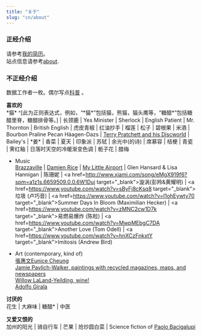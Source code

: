 ```yaml
---
title: "关于"
slug: "cn/about"
---
```



### 正经介绍 
请参考[我的简历](../vitae/)。  
站点信息请参考[about](../../en/about).

### 不正经介绍

数据工作者一枚。偶尔写点<a href=http://www.guokr.com/i/1840828729/ target="_blank">科普</a> 。


__喜欢的__  
\*猫\* ^[此为正则表达式，例如，“\*猫\*”包括猫，熊猫，猫头鹰等，“糖醋*”包括糖醋里脊，糖醋排骨等。] | 长颈鹿 |
Yes Minister | Sherlock | English Patient | Mr. Thornton | British English | 虎皮青椒 | 红油抄手 | 榴莲 | 松子 | 碧根果 | 米酒 | Bourbon Praline Pecan Häagen-Dazs | 
<a href=https://www.terrypratchettbooks.com/ target="_blank">Terry Pratchett and his Discworld</a> |
Bailey's | \*姜\* | 香菜 | 夏天 | 印象派 | 苏轼 | 余光中(的诗) | 席慕容 | 桔梗 | 青瓷 | 霁红釉 | 日落时天空的冷暖渐变色调 |
栀子花 | 腊梅 

- Music  
<a href=http://www.brazzavilleband.com/ target="_blank">Brazzaville</a> |
<a href=http://www.damienrice.com/ target="_blank">Damien Rice</a> |
<a href=http://www.mylittleairport.com/ target="_blank">My Little Airport</a> | 
Glen Hansard & Lisa Hannigan | 
陈珊妮  | 
<a href=http://www.xiami.com/song/eMgX919f6?spm=a1z1s.6659509.0.0.6W1Duj target="_blank">漩涡(彭羚&黄耀明)</a> |
<a href=https://www.youtube.com/watch?v=sByFj8cKsq8 target="_blank">垃圾 (卢巧音) </a> | 
<a href=https://www.youtube.com/watch?v=I1ohEywty70 target="_blank">Summer Days In Bloom (Maximilian Hecker)</a> |
<a href=https://www.youtube.com/watch?v=zMNC2cw1D7k target="_blank">易燃易爆炸 (陈粒)</a> |
<a href=https://www.youtube.com/watch?v=MwpMEbgC7DA target="_blank">Another Love (Tom Odell)</a> |
<a href=https://www.youtube.com/watch?v=hnXCzFnkxtY target="_blank">Imitosis (Andrew Bird)</a>


- Art (contemporary, kind of)  
<a href=http://www.euniceman.com/ target="_blank" >張惠文Eunice Cheung</a>  
<a href=https://www.jpartcollage.com/ target="_blank" >Jamie Pavlich-Walker, paintings with recycled magazines, maps, and newspapers</a>  
<a href=http://wllyfineart.com/ target="_blank" >Willow LaLand-Yeilding, wine!</a>  
<a href=http://www.artadolfo.com/ target="_blank" >Adolfo Girala</a>

__讨厌的__  
花生 | 大麻味 | 糖醋* | 中医

__又爱又恨的__  
加州的阳光 | 骑自行车 | 芒果 | 炝炒圆白菜 | Science fiction of <a href="http://windupstories.com/" target="_blank">Paolo Bacigalupi</a>




